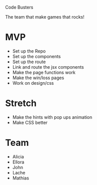 Code Busters

The team that make games that rocks!

# MVP 

- Set up the Repo
- Set up the components
- Set up the route
- Link and route the jsx components
- Make the page functions work
- Make the win/loss pages
- Work on design/css

# Stretch
- Make the hints with pop ups animation
- Make CSS better

# Team
- Alicia
- Ellora
- John
- Lache
- Mathias


